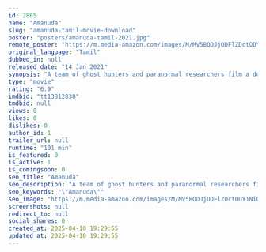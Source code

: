 ```yaml
---
id: 2865
name: "Amanuda"
slug: "amanuda-tamil-movie-download"
poster: "posters/amanuda-tamil-2021.jpg"
remote_poster: "https://m.media-amazon.com/images/M/MV5BODJjODFlZDctODY1Ni00YjY4LTk0ZWUtODkzMzE3OTJkYjcxXkEyXkFqcGdeQXVyNjE3MjU5NjQ@._V1_SX300.jpg"
original_language: "Tamil"
dubbed_in: null
released_date: "14 Jan 2021"
synopsis: "A team of ghost hunters and paranormal researchers film a documentary about a haunted forest in rural India where many local villagers have been killed or gone missing."
type: "movie"
rating: "6.9"
imdbid: "tt13812838"
tmdbid: null
views: 0
likes: 0
dislikes: 0
author_id: 1
trailer_url: null
runtime: "101 min"
is_featured: 0
is_active: 1
is_comingsoon: 0
seo_title: "Amanuda"
seo_description: "A team of ghost hunters and paranormal researchers film a documentary about a haunted forest in rural India where many local villagers have been killed or gone missing."
seo_keywords: "\"Amanuda\""
seo_image: "https://m.media-amazon.com/images/M/MV5BODJjODFlZDctODY1Ni00YjY4LTk0ZWUtODkzMzE3OTJkYjcxXkEyXkFqcGdeQXVyNjE3MjU5NjQ@._V1_SX300.jpg"
screenshots: null
redirect_to: null
social_shares: 0
created_at: 2025-04-10 19:29:55
updated_at: 2025-04-10 19:29:55
---
```



